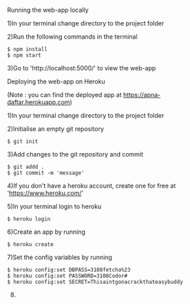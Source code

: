 Running the web-app locally

1)In your terminal change directory to the project folder

2)Run the following commands in the terminal

    $ npm install
    $ npm start
    
3)Go to 'http://localhost:5000/'  to view the web-app


Deploying the web-app on Heroku

(Note : you can find the deployed app at https://apna-daftar.herokuapp.com)

1)In your terminal change directory to the project folder

2)Initialise an empty git repository

    $ git init

3)Add changes to the git repository and commit

    $ git addd .
    $ git commit -m 'message'

4)If you don't have a heroku account, create one for free at 'https://www.heroku.com/'

5)In your terminal login to heroku

    $ heroku login

6)Create an app by running

    $ heroku create

7)Set the config variables by running
    
    $ heroku config:set DBPASS=3108fetcha%23
    $ heroku config:set PASSWORD=3108Codor#
    $ heroku config:set SECRET=Thisaintgonacrackthateasybuddy
    
8)
 









